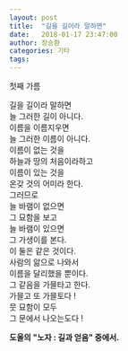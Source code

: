 ```yaml
---
layout: post
title:  "길을 길이라 말하면"
date:   2018-01-17 23:47:00
author: 장승환
categories: 기타
tags: 
---
```


첫째 가름

길을 길이라 말하면  
늘 그러한 길이 아니다.  
이름을 이름지우면  
늘 그러한 이름이 아니다.  
이름이 없는 것을  
하늘과 땅의 처음이라하고  
이름이 있는 것을  
온갖 것의 어미라 한다.  
그러므로  
늘 바램이 없으면  
그 묘함을 보고  
늘 바램이 있으면  
그 가생이를 본다.  
이 둘은 같은 것이다.  
사람의 앎으로 나와서  
이름을 달리했을 뿐이다.  
그 같음을 가믈타고 한다.  
가믈고 또 가믈토다 !  
뭇 묘함이 모두  
그 문에서 나오는도다 !  

**도올의 "노자 : 길과 얻음" 중에서.**
